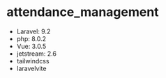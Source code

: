 # attendance_management

- Laravel: 9.2
- php: 8.0.2
- Vue: 3.0.5
- jetstream: 2.6
- tailwindcss
- laravelvite